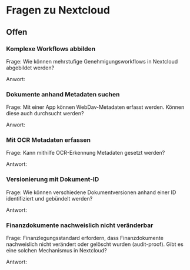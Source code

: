 # Fragen zu Nextcloud

## Offen

### Komplexe Workflows abbilden

Frage: Wie können mehrstufige Genehmigungsworkflows in Nextcloud abgebildet werden?

Anwort: 

### Dokumente anhand Metadaten suchen

Frage: Mit einer App können WebDav-Metadaten erfasst werden. Können diese auch durchsucht werden?

Anwort:

### Mit OCR Metadaten erfassen

Frage: Kann mithilfe OCR-Erkennung Metadaten gesetzt werden?

Antwort:

### Versionierung mit Dokument-ID

Frage: Wie können verschiedene Dokumentversionen anhand einer ID identifiziert und gebündelt werden?

Antwort: 

### Finanzdokumente nachweislich nicht veränderbar

Frage: Finanzlegungsstandard erfordern, dass Finanzdokumente nachweislich nicht verändert oder gelöscht wurden (audit-proof). Gibt es eine solchen Mechanismus in Nextcloud?

Antwort: 